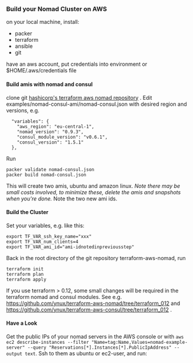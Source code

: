 ### Build your Nomad Cluster on AWS
on your local machine, install:

* packer
* terraform
* ansible
* git

have an aws account, put credentials into environment or $HOME/.aws/credentials file

#### Build amis with nomad and consul 

clone git [hashicorp's terraform aws nomad repository](https://github.com/hashicorp/terraform-aws-nomad.git) . Edit examples/nomad-consul-ami/nomad-consul.json with desired region and versions, e.g.
```
  "variables": {
    "aws_region": "eu-central-1",
    "nomad_version": "0.9.3",
    "consul_module_version": "v0.6.1",
    "consul_version": "1.5.1"
  },
```
Run 
```
packer validate nomad-consul.json
packer build nomad-consul.json
``` 
This will create two amis, ubuntu and amazon linux. *Note there may be small costs involved, to minimize these, delete the amis and snapshots when you're done.*
Note the two new ami ids.
#### Build the Cluster
Set your variables, e.g. like this:
```
export TF_VAR_ssh_key_name="xxx"
export TF_VAR_num_clients=4
export TF_VAR_ami_id="ami-idnotedinpreviousstep"
``` 
Back in the root directory of the git repository terraform-aws-nomad, run 
```
terraform init
terraform plan
terraform apply
```
If you use terraform > 0.12, some small changes will be required in the terraform nomad and consul modules. See e.g. https://github.com/ynux/terraform-aws-nomad/tree/terraform_012 and https://github.com/ynux/terraform-aws-consul/tree/terraform_012 .

#### Have a Look

Get the public IPs of your nomad servers in the AWS console or with `aws ec2 describe-instances --filter "Name=tag:Name,Values=nomad-example-server" --query "Reservations[*].Instances[*].PublicIpAddress" --output text`. Ssh to them as ubuntu or ec2-user, and run:
 


